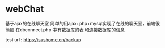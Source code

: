 # webChat
基于ajax的在线聊天室
简单的用ajax+php+mysql实现了在线的聊天室，前端很简陋
在dbconnect.php 中有数据库的表 和连接数据库的信息

test url : https://sushome.cn/backup
